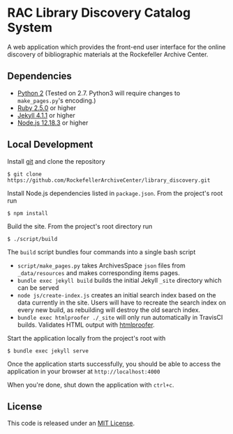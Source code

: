 # RAC Library Discovery Catalog System

A web application which provides the front-end user interface for the online discovery of bibliographic materials at the Rockefeller Archive Center.

## Dependencies

* [Python 2](https://www.python.org/downloads/) (Tested on 2.7. Python3 will require changes to `make_pages.py`'s encoding.)
* [Ruby 2.5.0](https://www.ruby-lang.org/en/) or higher
* [Jekyll 4.1.1](https://jekyllrb.com/) or higher
* [Node.js 12.18.3](https://nodejs.org/en/) or higher

## Local Development

Install [git](https://git-scm.com/) and clone the repository

    $ git clone https://github.com/RockefellerArchiveCenter/library_discovery.git

Install Node.js dependencies listed in `package.json`. From the project's root run

    $ npm install

Build the site. From the project's root directory run

    $ ./script/build

The `build` script bundles four commands into a single bash script
  * `script/make_pages.py` takes ArchivesSpace `json` files from `_data/resources` and makes corresponding items pages.
  * `bundle exec jekyll build` builds the initial Jekyll `_site` directory which can be served
  * `node js/create-index.js` creates an initial search index based on the data currently in the site. Users will have to recreate the search index on every new build, as rebuilding will destroy the old search index.
  * `bundle exec htmlproofer ./_site` will only run automatically in TravisCI builds. Validates HTML output with [htmlproofer](https://www.rubydoc.info/gems/html-proofer/1.3.0).

Start the application locally from the project's root with

    $ bundle exec jekyll serve

Once the application starts successfully, you should be able to access the application in your browser at `http://localhost:4000`

When you're done, shut down the application with `ctrl+c`.

## License

This code is released under an [MIT License](LICENSE).
